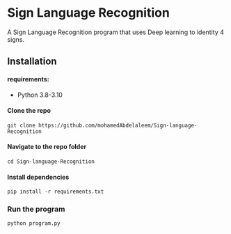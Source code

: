 # Sign Language Recognition
A Sign Language Recognition program that uses Deep learning to identity 4 signs.

## Installation
#### requirements:

 - Python 3.8-3.10

#### Clone the repo

    git clone https://github.com/mohamedAbdelaleem/Sign-language-Recognition
#### Navigate to the repo folder

    cd Sign-language-Recognition
#### Install dependencies

    pip install -r requirements.txt
### Run the program

    python program.py

